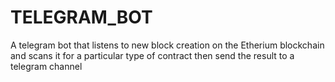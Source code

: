 # TELEGRAM_BOT
A telegram bot that listens to new block creation on the Etherium blockchain and scans it for a particular type of contract then send the result to a telegram channel
